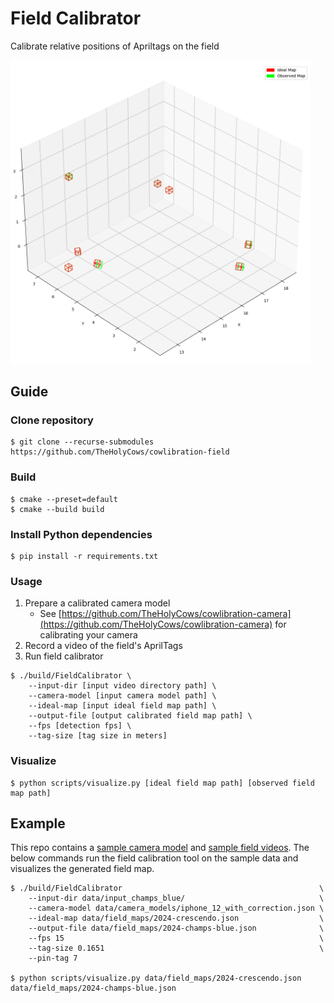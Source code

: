 # Field Calibrator
Calibrate relative positions of Apriltags on the field

<img src="docs/screenshot.png" width="480"/>

## Guide
### Clone repository
```
$ git clone --recurse-submodules https://github.com/TheHolyCows/cowlibration-field
```

### Build
```
$ cmake --preset=default
$ cmake --build build
```

### Install Python dependencies
```
$ pip install -r requirements.txt
```

### Usage
1. Prepare a calibrated camera model
    * See [https://github.com/TheHolyCows/cowlibration-camera](https://github.com/TheHolyCows/cowlibration-camera) for calibrating your camera
2. Record a video of the field's AprilTags
3. Run field calibrator
```
$ ./build/FieldCalibrator \
    --input-dir [input video directory path] \
    --camera-model [input camera model path] \
    --ideal-map [input ideal field map path] \
    --output-file [output calibrated field map path] \
    --fps [detection fps] \
    --tag-size [tag size in meters]
```

### Visualize
```
$ python scripts/visualize.py [ideal field map path] [observed field map path]
```

## Example
This repo contains a [sample camera model](data/camera_models/iphone_12_with_correction.json) and [sample field videos](data/input_champs_blue/). The below commands run the field calibration tool on the sample data and visualizes the generated field map.
```
$ ./build/FieldCalibrator                                            \
    --input-dir data/input_champs_blue/                              \
    --camera-model data/camera_models/iphone_12_with_correction.json \
    --ideal-map data/field_maps/2024-crescendo.json                  \
    --output-file data/field_maps/2024-champs-blue.json              \
    --fps 15                                                         \
    --tag-size 0.1651                                                \
    --pin-tag 7

$ python scripts/visualize.py data/field_maps/2024-crescendo.json data/field_maps/2024-champs-blue.json
```